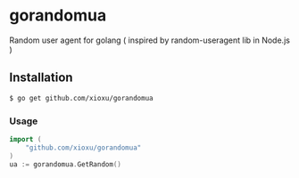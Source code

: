 # gorandomua
Random user agent for golang ( inspired by random-useragent lib in Node.js )

## Installation

```bash
$ go get github.com/xioxu/gorandomua
```

### Usage

```go
import (
	"github.com/xioxu/gorandomua"
)
ua := gorandomua.GetRandom()
```
